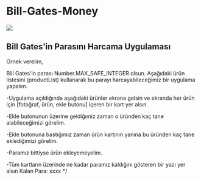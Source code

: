 # Bill-Gates-Money

<image src="./images/bill-gates-money.png">
  

## Bill Gates'in Parasını Harcama Uygulaması
  
Ornek verelim,
  
Bill Gates'in parası Number.MAX_SAFE_INTEGER olsun. Aşağıdaki ürün listesini (productList) kullanarak bu parayı harcayabileceğimiz bir uygulama yapalım.

-Uygulama açıldığında aşağıdaki ürünler ekrana gelsin ve ekranda her ürün için [fotoğraf, ürün, ekle butonu] içeren bir kart yer alsın.
  
-Ekle butonunun üzerine geldiğımiz zaman o üründen kaç tane alabileceğimizi görelim.
  
-Ekle butonuna bastığımız zaman ürün kartının yanına bu üründen kaç tane eklediğimizi görelim.
  
-Paramız bittiyse ürün ekleyemeyelim.
  
-Tüm kartların üzerinde ne kadar paramız kaldığını gösteren bir yazı yer alsın Kalan Para: xxxx */
